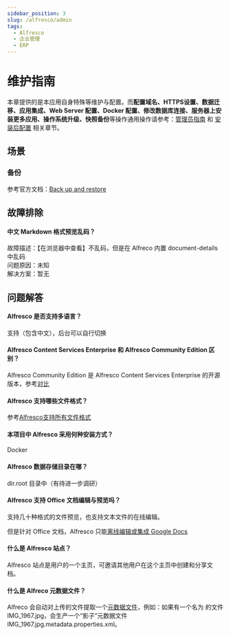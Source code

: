 ```yaml
---
sidebar_position: 3
slug: /alfresco/admin
tags:
  - Alfresco
  - 企业管理
  - ERP
---
```


# 维护指南

本章提供的是本应用自身特殊等维护与配置。而**配置域名、HTTPS设置、数据迁移、应用集成、Web Server 配置、Docker 配置、修改数据库连接、服务器上安装更多应用、操作系统升级、快照备份**等操作通用操作请参考：[管理员指南](../administrator) 和 [安装后配置](../install/setup/) 相关章节。

## 场景

### 备份

参考官方文档：[Back up and restore](https://docs.alfresco.com/content-services/community/admin/backup-restore/)

## 故障排除

#### 中文 Markdown 格式预览乱码？

故障描述：【在浏览器中查看】不乱码，但是在 Alfreco 内置 document-details 中乱码  
问题原因：未知  
解决方案：暂无  

## 问题解答

#### Alfresco 是否支持多语言？

支持（包含中文），后台可以自行切换

#### Alfresco Content Services Enterprise 和 Alfresco Community Edition 区别？

Alfresco Community Edition 是 Alfresco Content Services Enterprise 的开源版本，参考[对比](https://www.alfresco.com/alfresco-content-services-enterprise-vs-alfresco-community-edition)

#### Alfresco 支持哪些文件格式？

参考[Alfresco支持所有文件格式](https://www.alfresco.com.cn/alfresco-formats)

#### 本项目中 Alfresco 采用何种安装方式？

Docker

#### Alfresco 数据存储目录在哪？

dir.root 目录中（有待进一步调研）

#### Alfresco 支持 Office 文档编辑与预览吗？

支持几十种格式的文件预览，也支持文本文件的在线编辑。  

但是针对 Office 文档，Alfresco 只能[离线编辑或集成 Google Docs](https://docs.alfresco.com/content-services/community/using/content/files-folders/)

#### 什么是 Alfresco 站点？

Alfresco 站点是用户的一个主页，可邀请其他用户在这个主页中创建和分享文档。

#### 什么是 Alfreco 元数据文件？

Alfreco 会自动对上传的文件提取一个[元数据文件](https://docs.alfresco.com/content-services/latest/develop/repo-ext-points/metadata-extractors/)，例如：如果有一个名为 的文件IMG_1967.jpg，会生产一个“影子”元数据文件 IMG_1967.jpg.metadata.properties.xml。